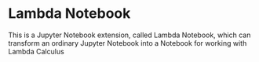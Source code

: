 Lambda Notebook
==================

This is a Jupyter Notebook extension, called Lambda Notebook, 
which can transform an ordinary Jupyter Notebook into 
a Notebook for working with Lambda Calculus
